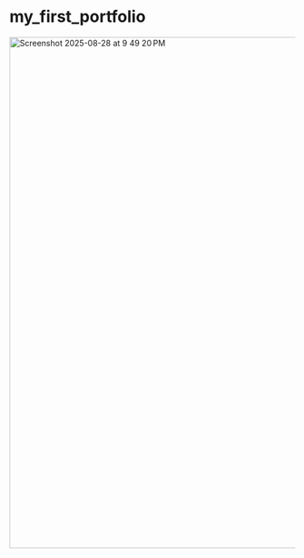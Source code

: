 # my_first_portfolio
<img width="1440" height="900" alt="Screenshot 2025-08-28 at 9 49 20 PM" src="https://github.com/user-attachments/assets/2c3356f6-be26-447d-8dd7-a1ca564ff727" />
